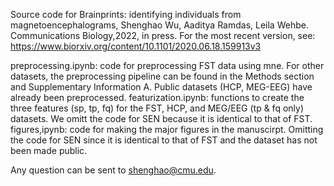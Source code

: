 Source code for 
Brainprints: identifying individuals from magnetoencephalograms, Shenghao Wu, Aaditya Ramdas, Leila Wehbe. Communications Biology,2022, in press.
For the most recent version, see: https://www.biorxiv.org/content/10.1101/2020.06.18.159913v3 

preprocessing.ipynb: code for preprocessing FST data using mne. For other datasets, the preprocessing pipeline can be found in the Methods section and Supplementary Information A. Public datasets (HCP, MEG-EEG) have already been preprocessed.
featurization.ipynb: functions to create the three features (sp, tp, fq) for the FST, HCP, and MEG/EEG (tp & fq only) datasets. We omitt the code for SEN because it is identical to that of FST.
figures,ipynb: code for making the major figures in the manuscirpt. Omitting the code for SEN since it is identical to that of FST and the dataset has not been made public.

Any question can be sent to shenghao@cmu.edu.
